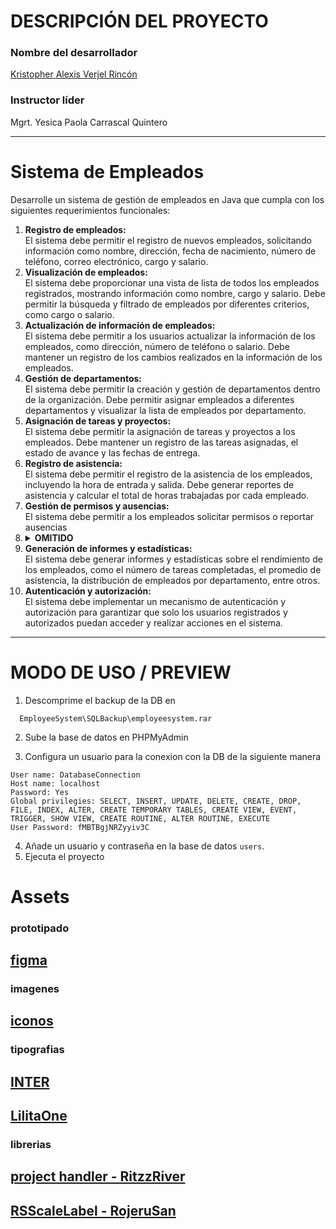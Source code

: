 # DESCRIPCIÓN DEL PROYECTO

### Nombre del desarrollador
[Kristopher Alexis Verjel Rincón](mailto:christian.verjel@soy.sena.edu.co)

### Instructor líder
Mgrt. Yesica Paola Carrascal Quintero

---

# Sistema de Empleados

Desarrolle un sistema de gestión de empleados en Java que cumpla con los siguientes requerimientos funcionales:

<ol>
    <li>
        <b>Registro de empleados:</b><br>
        El sistema debe permitir el registro de nuevos empleados, solicitando información como nombre, dirección, fecha de nacimiento, número de teléfono, correo electrónico, cargo y salario.
    </li>
    <li>
    <b>Visualización de empleados:</b><br>
        El sistema debe proporcionar una vista de lista de todos los empleados registrados, mostrando información como nombre, cargo y salario. Debe permitir la búsqueda y filtrado de empleados por diferentes criterios, como cargo o salario.
    </li>
    <li>
        <b>Actualización de información de empleados:</b><br>
        El sistema debe permitir a los usuarios actualizar la información de los empleados, como dirección, número de teléfono o salario. Debe mantener un registro de los cambios realizados en la información de los empleados.
    </li>
    <li>
        <b>Gestión de departamentos:</b><br>
        El sistema debe permitir la creación y gestión de departamentos dentro de la organización. Debe permitir asignar empleados a diferentes departamentos y visualizar la lista de empleados por departamento.</li>
    <li>
        <b>Asignación de tareas y proyectos:</b><br>
        El sistema debe permitir la asignación de tareas y proyectos a los empleados. Debe mantener un registro de las tareas asignadas, el estado de avance y las fechas de entrega.
    </li>
    <li>
        <b>Registro de asistencia:</b><br>
        El sistema debe permitir el registro de la asistencia de los empleados, incluyendo la hora de entrada y salida. Debe generar reportes de asistencia y calcular el total de horas trabajadas por cada empleado.
    </li>
    <li>
        <b>Gestión de permisos y ausencias:</b><br>
        El sistema debe permitir a los empleados solicitar permisos o reportar ausencias
    </li>
    <li>
        <details>
            <summary><b>OMITIDO</b></summary>
            <b>Evaluación de desempeño:</b><br>
            El sistema debe permitir realizar evaluaciones periódicas del desempeño de los empleados. Debe permitir la creación de criterios de evaluación, asignar puntuaciones y generar informes de desempeño individual y grupal.
        </details>
    </li>
    <li>
        <b>Generación de informes y estadísticas:</b><br>
        El sistema debe generar informes y estadísticas sobre el rendimiento de los empleados, como el número de tareas completadas, el promedio de asistencia, la distribución de empleados por departamento, entre otros.
    </li>
    <li>
        <b>Autenticación y autorización:</b><br>
        El sistema debe implementar un mecanismo de autenticación y autorización para garantizar que solo los usuarios registrados y autorizados puedan acceder y realizar acciones en el sistema.
    </li>
</ol>

---

# MODO DE USO / PREVIEW

1. Descomprime el backup de la DB en
```batch
  EmployeeSystem\SQLBackup\employeesystem.rar
```
2. Sube la base de datos en PHPMyAdmin

3. Configura un usuario para la conexion con la DB de la siguiente manera

```batch
User name: DatabaseConnection
Host name: localhost
Password: Yes
Global privilegies: SELECT, INSERT, UPDATE, DELETE, CREATE, DROP, FILE, INDEX, ALTER, CREATE TEMPORARY TABLES, CREATE VIEW, EVENT, TRIGGER, SHOW VIEW, CREATE ROUTINE, ALTER ROUTINE, EXECUTE
User Password: fMBTBgjNRZyyiv3C
```
4. Añade un usuario y contraseña en la base de datos ```users```.
5. Ejecuta el proyecto

# Assets
### prototipado
[figma](https://www.figma.com/proto/NvR5mXWVP5miLtQlZYLYRy/Untitled?node-id=1-2&t=OZ5Wwr5xMCDCCAeD-1&scaling=scale-down&content-scaling=fixed&page-id=0%3A1&starting-point-node-id=1%3A2)
---
### imagenes
[iconos](https://boxicons.com/)
---

### tipografias
[INTER](https://fonts.google.com/specimen/Inter)
---
[LilitaOne](https://fonts.google.com/specimen/Lilita+One)
---
### librerias

[project handler - RitzzRiver](https://github.com/RitzzRiver/Project-handler)
---
[RSScaleLabel - RojeruSan](https://www.youtube.com/watch?v=iytTN_mzra4)
---